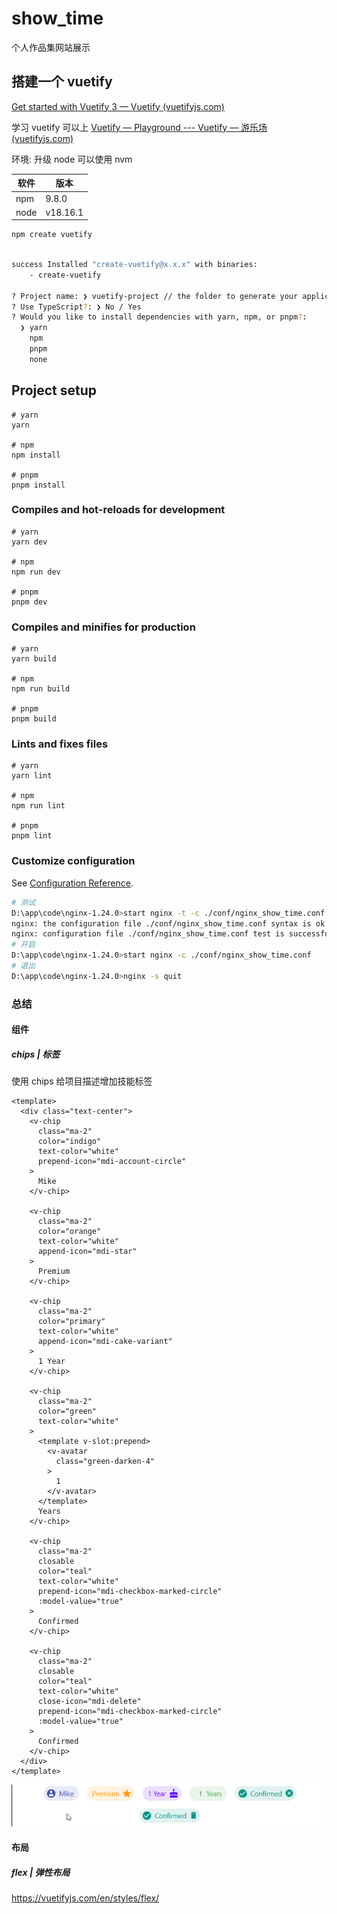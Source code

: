 # show_time

个人作品集网站展示

## 搭建一个 vuetify

[Get started with Vuetify 3 — Vuetify (vuetifyjs.com)](https://vuetifyjs.com/en/getting-started/installation/)



学习 vuetify 可以上 [Vuetify — Playground --- Vuetify — 游乐场 (vuetifyjs.com)](https://play.vuetifyjs.com/#eNqVkd1OAjEQhV+l6TXdJoLGEDT4HJSLsh2w2L+0ZQUJ7+60CNmABrzbzsz5zpnZ2Z6+hdB0G6BjOslgg5EZXoUjZKJ0R1ojU3oRVLGlgS2RRq8ca8FliGS9SVkvdywF2QKT0W+cErRqUd0x2cksI2m98RERIWor405QkvQXYGHLkpXGnCWEDB9+xPykxtZfvAStd6oSz4DR8z8A2i19P42RcQU92NPoF1h54mHwa8LP56IDarT7SM06eYeH3Jc5QduUBB2T2REj6HvOIY05b5XDSQVGd7FxkLkLluMvKNecDpth84gWKZ9KGGyRmgorpLlwBzTUNviYmZXhwvXYqM61UmpIKu8bEaY4xuPGZW2BKW9rltExS6/cQLJsEf1ngogQQQc9mxL4Dqtb26LFFZqjXweRRXAKIsR7N7qQ9be6aF1tVtwP5d6HAa0yPHyNTOffuggR+A==)



环境: 升级 node 可以使用 nvm

| 软件   | 版本       |
| ---- | -------- |
| npm  | 9.8.0    |
| node | v18.16.1 |

```bash
npm create vuetify
```

```bash

success Installed "create-vuetify@x.x.x" with binaries:
    - create-vuetify

? Project name: ❯ vuetify-project // the folder to generate your application
? Use TypeScript?: ❯ No / Yes
? Would you like to install dependencies with yarn, npm, or pnpm?:
  ❯ yarn
    npm
    pnpm
    none
```

## Project setup

```
# yarn
yarn

# npm
npm install

# pnpm
pnpm install
```

### Compiles and hot-reloads for development

```
# yarn
yarn dev

# npm
npm run dev

# pnpm
pnpm dev
```

### Compiles and minifies for production

```
# yarn
yarn build

# npm
npm run build

# pnpm
pnpm build
```

### Lints and fixes files

```
# yarn
yarn lint

# npm
npm run lint

# pnpm
pnpm lint
```

### Customize configuration

See [Configuration Reference](https://vitejs.dev/config/).





```bash
# 测试
D:\app\code\nginx-1.24.0>start nginx -t -c ./conf/nginx_show_time.conf
nginx: the configuration file ./conf/nginx_show_time.conf syntax is ok
nginx: configuration file ./conf/nginx_show_time.conf test is successful
# 开启
D:\app\code\nginx-1.24.0>start nginx -c ./conf/nginx_show_time.conf
# 退出
D:\app\code\nginx-1.24.0>nginx -s quit
```

### 总结
#### 组件
##### chips | 标签
使用 chips 给项目描述增加技能标签
```vue
<template>
  <div class="text-center">
    <v-chip
      class="ma-2"
      color="indigo"
      text-color="white"
      prepend-icon="mdi-account-circle"
    >
      Mike
    </v-chip>

    <v-chip
      class="ma-2"
      color="orange"
      text-color="white"
      append-icon="mdi-star"
    >
      Premium
    </v-chip>

    <v-chip
      class="ma-2"
      color="primary"
      text-color="white"
      append-icon="mdi-cake-variant"
    >
      1 Year
    </v-chip>

    <v-chip
      class="ma-2"
      color="green"
      text-color="white"
    >
      <template v-slot:prepend>
        <v-avatar
          class="green-darken-4"
        >
          1
        </v-avatar>
      </template>
      Years
    </v-chip>

    <v-chip
      class="ma-2"
      closable
      color="teal"
      text-color="white"
      prepend-icon="mdi-checkbox-marked-circle"
      :model-value="true"
    >
      Confirmed
    </v-chip>

    <v-chip
      class="ma-2"
      closable
      color="teal"
      text-color="white"
      close-icon="mdi-delete"
      prepend-icon="mdi-checkbox-marked-circle"
      :model-value="true"
    >
      Confirmed
    </v-chip>
  </div>
</template>
```
![chips标签](https://raw.githubusercontent.com/HongXiaoHong/images/main/picture/msedge_tRGk9nIKrk.png)
#### 布局

##### flex | 弹性布局
https://vuetifyjs.com/en/styles/flex/